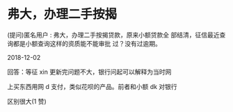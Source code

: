 # 弗大，办理二手按揭

(提问)匿名用户 : 弗大，办理二手按揭贷款，原来小额贷款全 部结清，征信最近查询都是小额查询这样的资质能不能审批 过？没有过逾期。

2018-12-02

回答：等征 xin 更新完问题不大，银行问起可以解释为当时网

上买东西用网 d 支付，类似花呗的产品。前者和小额 dk 对银行

区别很大(1 赞)